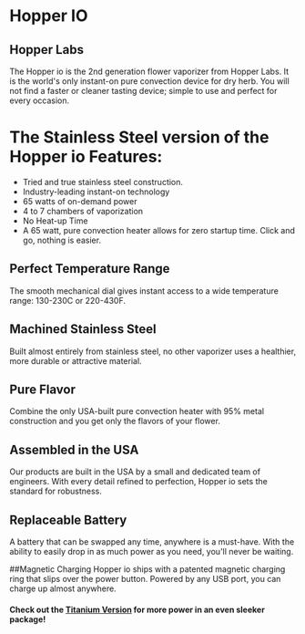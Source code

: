 # Hopper IO
## Hopper Labs

The Hopper io is the 2nd generation flower vaporizer from Hopper Labs. 
It is the world's only instant-on pure convection device for dry herb. 
You will not find a faster or cleaner tasting device; simple to use and perfect for every occasion. 

# The Stainless Steel version of the Hopper io Features:

- Tried and true stainless steel construction.
- Industry-leading instant-on technology
- 65 watts of on-demand power
- 4 to 7 chambers of vaporization
- No Heat-up Time
- A 65 watt, pure convection heater allows for zero startup time. Click and go, nothing is easier.

## Perfect Temperature Range
The smooth mechanical dial gives instant access to a wide temperature range: 130-230C or 220-430F.

## Machined Stainless Steel
Built almost entirely from stainless steel, no other vaporizer uses a healthier, more durable or attractive material.

## Pure Flavor
Combine the only USA-built pure convection heater with 95% metal construction and you get only the flavors of your flower.

## Assembled in the USA
Our products are built in the USA by a small and dedicated team of engineers. With every detail refined to perfection, Hopper io sets the standard for robustness.

## Replaceable Battery
A battery that can be swapped any time, anywhere is a must-have. With the ability to easily drop in as much power as you need, you'll never be waiting.

##Magnetic Charging
Hopper io ships with a patented magnetic charging ring that slips over the power button. Powered by any USB port, you can charge up almost anywhere.

 

 #### Check out the [Titanium Version](https://github.com/BeyondCombustion/The-Consensus/blob/main/No%20Longer%20In%20Production/Hopper%20Labs/Hopper%20IO/Titanium.md) for more power in an even sleeker package!

